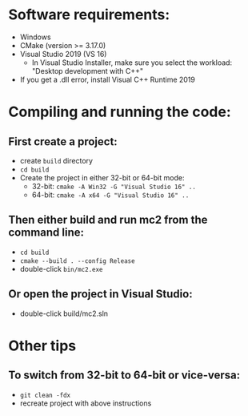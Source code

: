 # Software requirements:

- Windows
- CMake (version >= 3.17.0)
- Visual Studio 2019 (VS 16)
	- In Visual Studio Installer, make sure you select the workload: "Desktop development with C++"
- If you get a .dll error, install Visual C++ Runtime 2019

# Compiling and running the code:

## First create a project:
- create `build` directory
- `cd build`
- Create the project in either 32-bit or 64-bit mode:
  - 32-bit: `cmake -A Win32 -G "Visual Studio 16" ..`
  - 64-bit: `cmake -A x64 -G "Visual Studio 16" ..`

## Then either build and run mc2 from the command line:
- `cd build`
- `cmake --build . --config Release`
- double-click `bin/mc2.exe`

## Or open the project in Visual Studio:
- double-click build/mc2.sln

# Other tips

## To switch from 32-bit to 64-bit or vice-versa:
- `git clean -fdx`
- recreate project with above instructions
